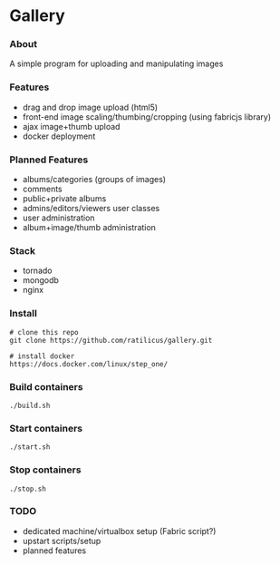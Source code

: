 # Gallery

### About

A simple program for uploading and manipulating images

### Features

- drag and drop image upload (html5)
- front-end image scaling/thumbing/cropping (using fabricjs library)
- ajax image+thumb upload
- docker deployment

### Planned Features

- albums/categories (groups of images)
- comments
- public+private albums
- admins/editors/viewers user classes
- user administration
- album+image/thumb administration

### Stack

- tornado
- mongodb
- nginx

### Install

```
# clone this repo
git clone https://github.com/ratilicus/gallery.git

# install docker
https://docs.docker.com/linux/step_one/
```

### Build containers
```
./build.sh
```

### Start containers

```
./start.sh
```

### Stop containers

```
./stop.sh
```

### TODO

- dedicated machine/virtualbox setup (Fabric script?)
- upstart scripts/setup
- planned features
